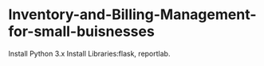 # Inventory-and-Billing-Management-for-small-buisnesses
Install Python 3.x
Install Libraries:flask, reportlab.
